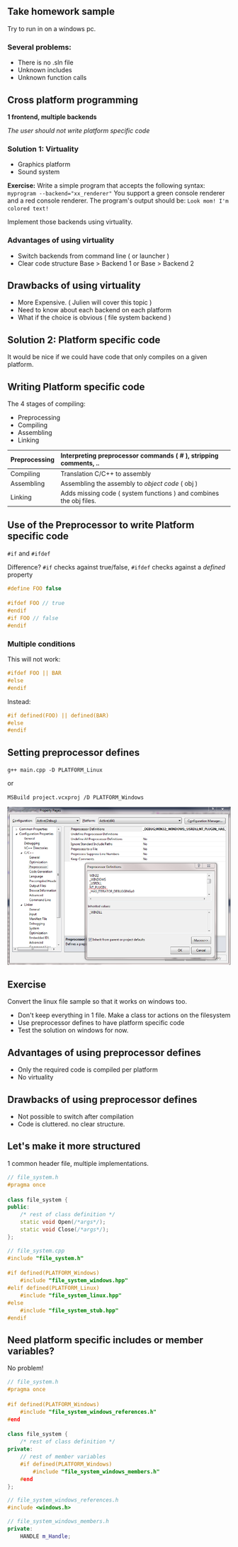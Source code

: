 ## Take homework sample

Try to run in on a windows pc.


### Several problems:

* There is no .sln file
* Unknown includes
* Unknown function calls



## Cross platform programming

**1 frontend, multiple backends**

_The user should not write platform specific code_



### Solution 1: Virtuality

* Graphics platform
* Sound system

**Exercise:**
Write a simple program that accepts the following syntax:
`myprogram --backend="xx_renderer"`
You support a green console renderer and a red console renderer.
The program's output should be:
`Look mom! I'm colored text!`

Implement those backends using virtuality.

### Advantages of using virtuality

* Switch backends from command line ( or launcher )
* Clear code structure Base > Backend 1 or Base > Backend 2


## Drawbacks of using virtuality

* More Expensive. ( Julien will cover this topic )
* Need to know about each backend on each platform
* What if the choice is obvious ( file system backend )



## Solution 2: Platform specific code

It would be nice if we could have code that only compiles on a given platform.


## Writing Platform specific code

The 4 stages of compiling:

* Preprocessing
* Compiling
* Assembling
* Linking

| Preprocessing | Interpreting preprocessor commands ( # ), stripping comments, ..     |
| :------------ | :------------- |
| Compiling     | Translation C/C++ to assembly       |
| Assembling    | Assembling the assembly to _object code_ ( obj ) |
| Linking       | Adds missing code ( system functions ) and combines the obj files.|


## Use of the Preprocessor to write Platform specific code

`#if` and `#ifdef`

Difference?
`#if` checks against true/false, `#ifdef` checks against a _defined_ property

```cpp
#define FOO false

#ifdef FOO // true
#endif
#if FOO // false
#endif
```


### Multiple conditions

This will not work:
```cpp
#ifdef FOO || BAR
#else
#endif
```

Instead:

```cpp
#if defined(FOO) || defined(BAR)
#else
#endif
```


## Setting preprocessor defines
`g++ main.cpp -D PLATFORM_Linux`

or

`MSBuild project.vcxproj /D PLATFORM_Windows`

![](images/vs4.png)


## Exercise

Convert the linux file sample so that it works on windows too.
* Don't keep everything in 1 file. Make a class tor actions on the filesystem
* Use preprocessor defines to have platform specific code
* Test the solution on windows for now.


## Advantages of using preprocessor defines

* Only the required code is compiled per platform
* No virtuality


## Drawbacks of using preprocessor defines

* Not possible to switch after compilation
* Code is cluttered. no clear structure.


## Let's make it more structured

1 common header file, multiple implementations.

```cpp
// file_system.h
#pragma once

class file_system {
public:
    /* rest of class definition */
    static void Open(/*args*/);
    static void Close(/*args*/);
};
```

```cpp
// file_system.cpp
#include "file_system.h"

#if defined(PLATFORM_Windows)
    #include "file_system_windows.hpp"
#elif defined(PLATFORM_Linux)
    #include "file_system_linux.hpp"
#else
    #include "file_system_stub.hpp"
#endif
```

## Need platform specific includes or member variables?

No problem!
```cpp
// file_system.h
#pragma once

#if defined(PLATFORM_Windows)
    #include "file_system_windows_references.h"
#end

class file_system {
    /* rest of class definition */
private:
    // rest of member variables
    #if defined(PLATFORM_Windows)
        #include "file_system_windows_members.h"
    #end
};
```

```cpp
// file_system_windows_references.h
#include <windows.h>
```

```cpp
// file_system_windows_members.h
private:
    HANDLE m_Handle;
```
